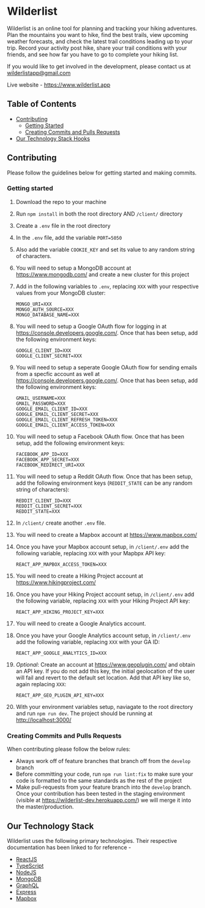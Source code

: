# Wilderlist

Wilderlist is an online tool for planning and tracking your hiking adventures. Plan the mountains you want to hike, find the best trails, view upcoming weather forecasts, and check the latest trail conditions leading up to your trip. Record your activity post hike, share your trail conditions with your friends, and see how far you have to go to complete your hiking list.

If you would like to get involved in the development, please contact us at wilderlistapp@gmail.com

Live website - https://www.wilderlist.app

## Table of Contents
  - [Contributing](#contributing)
    - [Getting Started](#gettingstarted)
    - [Creating Commits and Pulls Requests](#commitsandpullrequests)
  - [Our Technology Stack Hooks](#techstack)

<a name="contributing"/>

## Contributing

Please follow the guidelines below for getting started and making commits.

<a name="gettingstarted"/>

### Getting started

1. Download the repo to your machine
1. Run `npm install` in both the root directory AND `/client/` directory
1. Create a `.env` file in the root directory
1. In the `.env` file, add the variable `PORT=5050`
1. Also add the variable `COOKIE_KEY` and set its value to any random string of characters.
1. You will need to setup a MongoDB account at https://www.mongodb.com/ and create a new cluster for this project
1. Add in the following variables to `.env`, replacing `XXX` with your respective values from your MongoDB cluster:

   ```
   MONGO_URI=XXX
   MONGO_AUTH_SOURCE=XXX
   MONGO_DATABASE_NAME=XXX
   ```

1. You will need to setup a Google OAuth flow for logging in at https://console.developers.google.com/. Once that has been setup, add the following environment keys: 

    ```
    GOOGLE_CLIENT_ID=XXX
    GOOGLE_CLIENT_SECRET=XXX
    ```

1. You will need to setup a seperate Google OAuth flow for sending emails from a specfic account as well at https://console.developers.google.com/. Once that has been setup, add the following environment keys: 

    ```
    GMAIL_USERNAME=XXX
    GMAIL_PASSWORD=XXX
    GOOGLE_EMAIL_CLIENT_ID=XXX
    GOOGLE_EMAIL_CLIENT_SECRET=XXX
    GOOGLE_EMAIL_CLIENT_REFRESH_TOKEN=XXX
    GOOGLE_EMAIL_CLIENT_ACCESS_TOKEN=XXX
    ```

1. You will need to setup a Facebook OAuth flow. Once that has been setup, add the following environment keys: 

    ```
    FACEBOOK_APP_ID=XXX
    FACEBOOK_APP_SECRET=XXX
    FACEBOOK_REDIRECT_URI=XXX
    ```

1. You will need to setup a Reddit OAuth flow. Once that has been setup, add the following environment keys (`REDDIT_STATE` can be any random string of characters): 

    ```
    REDDIT_CLIENT_ID=XXX
    REDDIT_CLIENT_SECRET=XXX
    REDDIT_STATE=XXX
    ```

1. In `/client/` create another `.env` file.
1. You will need to create a Mapbox account at https://www.mapbox.com/
1. Once you have your Mapbox account setup, in `/client/.env` add the following variable, replacing `XXX` with your Mapbpx API key:

   ```
   REACT_APP_MAPBOX_ACCESS_TOKEN=XXX
   ```

1. You will need to create a Hiking Project account at https://www.hikingproject.com/
1. Once you have your Hiking Project account setup, in `/client/.env` add the following variable, replacing `XXX` with your Hiking Project API key:

   ```
   REACT_APP_HIKING_PROJECT_KEY=XXX
   ```

1. You will need to create a Google Analytics account.
1. Once you have your Google Analytics account setup, in `/client/.env` add the following variable, replacing `XXX` with your GA ID:

   ```
   REACT_APP_GOOGLE_ANALYTICS_ID=XXX
   ```

1. *Optional*: Create an account at https://www.geoplugin.com/ and obtain an API key. If you do not add this key, the initial geolocation of the user will fail and revert to the default set location. Add that API key like so, again replacing `XXX`:

   ```
   REACT_APP_GEO_PLUGIN_API_KEY=XXX
   ```

1. With your environment variables setup, naviagate to the root directory and run `npm run dev`. The project should be running at [http://localhost:3000/](http://localhost:3000/)

<a name="commitsandpullrequests"/>

### Creating Commits and Pulls Requests

When contributing please follow the below rules:

- Always work off of feature branches that branch off from the `develop` branch
- Before committing your code, run `npm run lint:fix` to make sure your code is formatted to the same standards as the rest of the project
- Make pull-requests from your feature branch into the `develop` branch. Once your contribution has been tested in the staging environment (visible at https://wilderlist-dev.herokuapp.com/) we will merge it into the master/production.

<a name="techstack"/>

## Our Technology Stack

Wilderlist uses the following primary technologies. Their respective documentation has been linked to for reference -

- [ReactJS](https://reactjs.org/docs/getting-started.html)
- [TypeScript](https://www.typescriptlang.org/docs/home.html)
- [NodeJS](https://nodejs.org/en/docs/)
- [MongoDB](https://docs.mongodb.com/manual/introduction/)
- [GraphQL](https://graphql.org/learn/)
- [Express](https://expressjs.com/)
- [Mapbox](https://docs.mapbox.com/mapbox-gl-js/api/)
